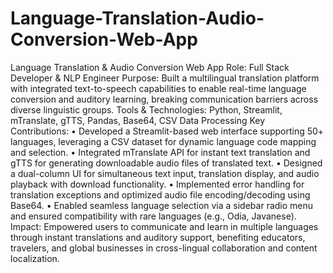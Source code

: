 # Language-Translation-Audio-Conversion-Web-App
Language Translation & Audio Conversion Web App
Role: Full Stack Developer & NLP Engineer
Purpose: Built a multilingual translation platform with integrated text-to-speech capabilities to enable real-time language conversion and auditory learning, breaking communication barriers across diverse linguistic groups.
Tools & Technologies: Python, Streamlit, mTranslate, gTTS, Pandas, Base64, CSV Data Processing
Key Contributions:
•	Developed a Streamlit-based web interface supporting 50+ languages, leveraging a CSV dataset for dynamic language code mapping and selection.
•	Integrated mTranslate API for instant text translation and gTTS for generating downloadable audio files of translated text.
•	Designed a dual-column UI for simultaneous text input, translation display, and audio playback with download functionality.
•	Implemented error handling for translation exceptions and optimized audio file encoding/decoding using Base64.
•	Enabled seamless language selection via a sidebar radio menu and ensured compatibility with rare languages (e.g., Odia, Javanese).
Impact: Empowered users to communicate and learn in multiple languages through instant translations and auditory support, benefiting educators, travelers, and global businesses in cross-lingual collaboration and content localization.
